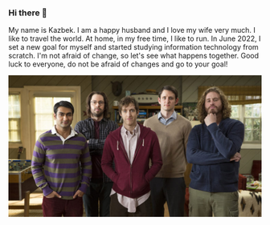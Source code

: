 ### Hi there 👋


My name is Kazbek. I am a happy husband and I love my wife very much. I like to travel the world. At home, in my free time, I like to run. In June 2022, I set a new goal for myself and started studying information technology from scratch. I'm not afraid of change, so let's see what happens together. Good luck to everyone, do not be afraid of changes and go to your goal!

![](дудочник.jpg)


